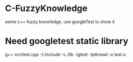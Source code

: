 # C-FuzzyKnowledge
some c++ fuzzy knowledge, use googleTest to show it

# Need googletest static library

g++ src/test.cpp -I./include -L./lib -lgtest -lpthread -o test.o
